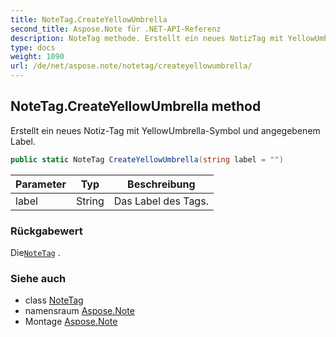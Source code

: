 ```yaml
---
title: NoteTag.CreateYellowUmbrella
second_title: Aspose.Note für .NET-API-Referenz
description: NoteTag methode. Erstellt ein neues NotizTag mit YellowUmbrellaSymbol und angegebenem Label.
type: docs
weight: 1090
url: /de/net/aspose.note/notetag/createyellowumbrella/
---
```

## NoteTag.CreateYellowUmbrella method

Erstellt ein neues Notiz-Tag mit YellowUmbrella-Symbol und angegebenem Label.

```csharp
public static NoteTag CreateYellowUmbrella(string label = "")
```

| Parameter | Typ | Beschreibung |
| --- | --- | --- |
| label | String | Das Label des Tags. |

### Rückgabewert

Die[`NoteTag`](../) .

### Siehe auch

* class [NoteTag](../)
* namensraum [Aspose.Note](../../notetag/)
* Montage [Aspose.Note](../../../)


